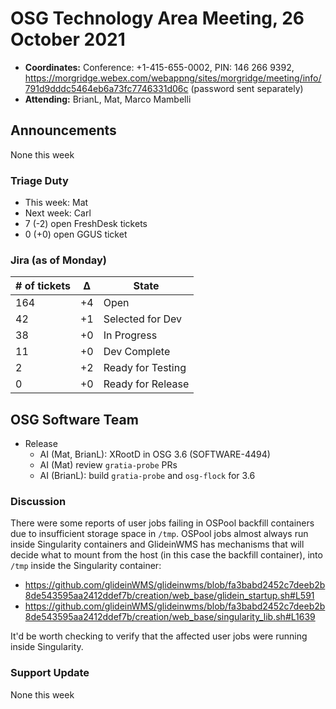# OSG Technology Area Meeting, 26 October 2021

-   **Coordinates:** Conference: +1-415-655-0002, PIN: 146 266 9392,
    <https://morgridge.webex.com/webappng/sites/morgridge/meeting/info/791d9dddc5464eb6a73fc7746331d06c> (password sent separately)
-   **Attending:** BrianL, Mat, Marco Mambelli

## Announcements

None this week

### Triage Duty

-   This week: Mat
-   Next week: Carl
-   7 (-2) open FreshDesk tickets
-   0 (+0) open GGUS ticket

### Jira (as of Monday)

| # of tickets | &Delta; | State             |
|--------------|---------|-------------------|
| 164          | +4      | Open              |
| 42           | +1      | Selected for Dev  |
| 38           | +0      | In Progress       |
| 11           | +0      | Dev Complete      |
| 2            | +2      | Ready for Testing |
| 0            | +0      | Ready for Release |

## OSG Software Team

-   Release
    -   AI (Mat, BrianL): XRootD in OSG 3.6 (SOFTWARE-4494)
    -   AI (Mat) review `gratia-probe` PRs
    -   AI (BrianL): build `gratia-probe` and `osg-flock` for 3.6

### Discussion

There were some reports of user jobs failing in OSPool backfill containers due to insufficient storage space in `/tmp`.
OSPool jobs almost always run inside Singularity containers and GlideinWMS has mechanisms that will decide what to mount
from the host (in this case the backfill container), into `/tmp` inside the Singularity container:

- <https://github.com/glideinWMS/glideinwms/blob/fa3babd2452c7deeb2b8de543595aa2412ddef7b/creation/web_base/glidein_startup.sh#L591>
- <https://github.com/glideinWMS/glideinwms/blob/fa3babd2452c7deeb2b8de543595aa2412ddef7b/creation/web_base/singularity_lib.sh#L1639>

It'd be worth checking to verify that the affected user jobs were running inside Singularity.

### Support Update

None this week
